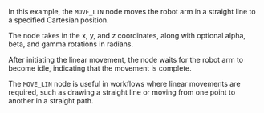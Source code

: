 In this example, the `MOVE_LIN` node moves the robot arm in a straight line to a specified Cartesian position.

The node takes in the x, y, and z coordinates, along with optional alpha, beta, and gamma rotations in radians. 

After initiating the linear movement, the node waits for the robot arm to become idle, indicating that the movement is complete.

The `MOVE_LIN` node is useful in workflows where linear movements are required, such as drawing a straight line or moving from one point to another in a straight path.
